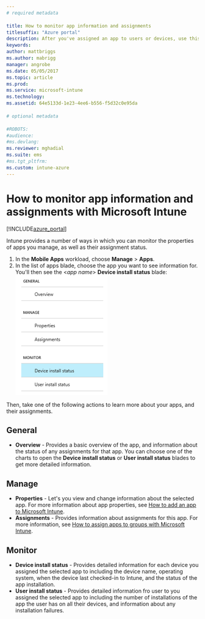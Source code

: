 ```yaml
---
# required metadata

title: How to monitor app information and assignments 
titlesuffix: "Azure portal"
description: After you've assigned an app to users or devices, use this information to help you monitor its status."
keywords:
author: mattbriggs
ms.author: mabrigg
manager: angrobe
ms.date: 05/05/2017
ms.topic: article
ms.prod:
ms.service: microsoft-intune
ms.technology:
ms.assetid: 64e5133d-1e23-4ee6-b556-f5d32c0e95da

# optional metadata

#ROBOTS:
#audience:
#ms.devlang:
ms.reviewer: mghadial
ms.suite: ems
#ms.tgt_pltfrm:
ms.custom: intune-azure
---
```


# How to monitor app information and assignments with Microsoft Intune

[!INCLUDE[azure_portal](./includes/azure_portal.md)]

Intune provides a number of ways in which you can monitor the properties of apps you manage, as well as their assignment status.

1. In the **Mobile Apps** workload, choose **Manage** > **Apps**.
2. In the list of apps blade, choose the app you want to see information for. You'll then see the <*app name*> **Device install status** blade:
![App install status blade.](./media/monitor-apps.png)

Then, take one of the following actions to learn more about your apps, and their assignments.

## General

- **Overview** - Provides a basic overview of the app, and information about the status of any assignments for that app. You can choose one of the charts to open the **Device install status** or **User install status** blades to get more detailed information.

## Manage

- **Properties** - Let's you view and change information about the selected app. For more information about app properties, see [How to add an app to Microsoft Intune](apps-add.md).
- **Assignments** - Provides information about assignments for this app. For more information, see [How to assign apps to groups with Microsoft Intune](apps-deploy.md).

## Monitor

- **Device install status** - Provides detailed information for each device you assigned the selected app to including the device name, operating system, when the device last checked-in to Intune, and the status of the app installation.
- **User install status** - Provides detailed information fro user to you assigned the selected app to including the number of installations of the app the user has on all their devices, and information about any installation failures.